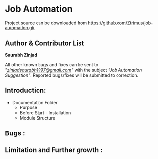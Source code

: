 Job Automation
=====================
Project source can be downloaded from https://github.com/Ztrimus/job-automation.git

Author & Contributor List
--------------------------
**Saurabh Zinjad**

All other known bugs and fixes can be sent to *"zinjadsaurabh1997@gmail.com"* with the subject *"Job Automation Suggestion"*.
Reported bugs/fixes will be submitted to correction.


## Introduction:
- Documentation Folder
    - Purpose
    - Before Start - Installation
    - Module Structure

## Bugs :

## Limitation and Further growth : 